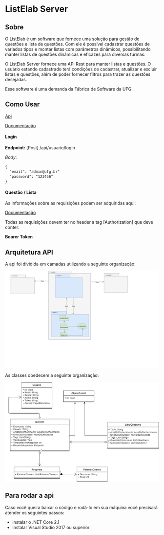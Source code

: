 # ListElab Server

## Sobre
O ListElab é um software que fornece uma solução para gestão de questões e lista de questões. Com ele é possível cadastrar questões de variados tipos e montar listas com parâmetros dinâmicos, possibilitando manter listas de questões dinâmicas e eficazes para diversas turmas.

O ListElab Server fornece uma API Rest para manter listas e questões. O usuário estando cadastrado terá condições de cadastrar, atualizar e excluir listas e questões, além de poder fornecer filtros para trazer as questões desejadas.

Esse software é uma demanda da Fábrica de Software da UFG.

## Como Usar

[Api](http://sifo.tech/api/)

[Documentação](http://sifo.tech/swagger/index.html)

#### Login

**Endpoint:** [Post] /api/usuario/login

*Body*:

```
{
  "email": "admin@ufg.br"
  "password": "123456"
}
```

#### Questão / Lista

As informações sobre as requisições podem ser adquiridas aqui:

[Documentação](http://sifo.tech/swagger/index.html)

Todas as requisições devem ter no header a tag [Authorization] que deve conter:

**Bearer Token**

## Arquitetura API

A api foi dividida em camadas utilizando a seguinte organização:

![diagrama do projetista](https://raw.githubusercontent.com/UFG-ES-LISTELAB/ListElab-Server/dev/diagramas/visaoProjetista.png)

As classes obedecem a seguinte organização:

![diagrama de classes](https://raw.githubusercontent.com/UFG-ES-LISTELAB/ListElab-Server/dev/diagramas/digramaDeClasses.jpg)

## Para rodar a api

Caso você queira baixar o código e rodá-lo em sua máquina você precisará atender os seguintes passos:

* Instalar o .NET Core 2.1
* Instalar Visual Studio 2017 ou superior
